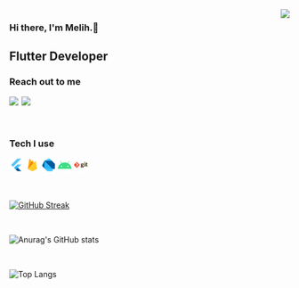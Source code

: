 <img src = "https://media.giphy.com/media/R97jJCEGEmh0I/giphy.gif" align = "right" widht = "400" height = "250">

### Hi there, I'm Melih.👋

## Flutter Developer 

### Reach out to me

[<img width="22" src="https://unpkg.com/simple-icons@v7/icons/twitter.svg" align = "left" />][twitter]

[<img width="22" src="https://unpkg.com/simple-icons@v7/icons/linkedin.svg" align = "left" />][linkedin]

<br />
<br />
<br />


### Tech I use

<img src = "https://raw.githubusercontent.com/github/explore/80688e429a7d4ef2fca1e82350fe8e3517d3494d/topics/flutter/flutter.png" widht = "25" height = "25" />
<img src = "https://raw.githubusercontent.com/github/explore/80688e429a7d4ef2fca1e82350fe8e3517d3494d/topics/firebase/firebase.png" widht = "25" height = "25" />
<img src = "https://raw.githubusercontent.com/github/explore/80688e429a7d4ef2fca1e82350fe8e3517d3494d/topics/dart/dart.png" widht = "25" height = "25" />
<img src = "https://raw.githubusercontent.com/github/explore/80688e429a7d4ef2fca1e82350fe8e3517d3494d/topics/android/android.png" widht = "25" height = "25" />
<img src = "https://raw.githubusercontent.com/github/explore/80688e429a7d4ef2fca1e82350fe8e3517d3494d/topics/git/git.png" widht = "25" height = "25" />

<br />
<br />
<br />

[![GitHub Streak](https://github-readme-streak-stats.herokuapp.com?user=melihgundogan&theme=github-dark&hide_border=true)](https://git.io/streak-stats)

<br />

![Anurag's GitHub stats](https://github-readme-stats.vercel.app/api?username=melihgundogan&theme=radical)

<br />

![Top Langs](https://github-readme-stats.vercel.app/api/top-langs/?username=melihgundogan&theme=radical)




[twitter]: https://twitter.com/m_melihdev
[linkedin]: https://www.linkedin.com/in/muhammed-melih-gündoğan-39a35918b/ 

<!--
**melihgundogan/melihgundogan** is a ✨ _special_ ✨ repository because its `README.md` (this file) appears on your GitHub profile.

Here are some ideas to get you started:

- 🔭 I’m currently working on ...
- 🌱 I’m currently learning ...
- 👯 I’m looking to collaborate on ...
- 🤔 I’m looking for help with ...
- 💬 Ask me about ...
- 📫 How to reach me: ...
- 😄 Pronouns: ...
- ⚡ Fun fact: ...
-->
